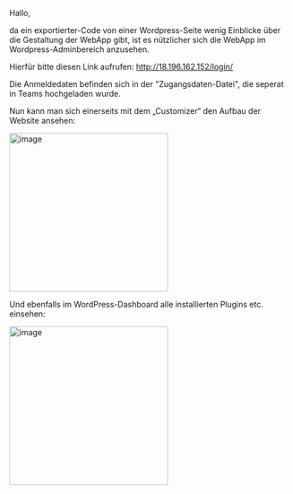 Hallo, 

da ein exportierter-Code von einer Wordpress-Seite wenig Einblicke über die Gestaltung der WebApp gibt, ist es nützlicher sich die WebApp im Wordpress-Adminbereich anzusehen. 

Hierfür bitte diesen Link aufrufen: 
http://18.196.162.152/login/

Die Anmeldedaten befinden sich in der "Zugangsdaten-Datei", die seperat in Teams hochgeladen wurde.

Nun kann man sich einerseits mit dem „Customizer“ den Aufbau der Website ansehen:

<img width="283" alt="image" src="https://github.com/user-attachments/assets/7c650224-3668-4e63-acf6-63fb38f096a3" />

Und ebenfalls im WordPress-Dashboard alle installierten Plugins etc. einsehen: 

<img width="283" alt="image" src="https://github.com/user-attachments/assets/1b56ea61-e2e6-4352-8367-cd14a4f5d8c5" />

